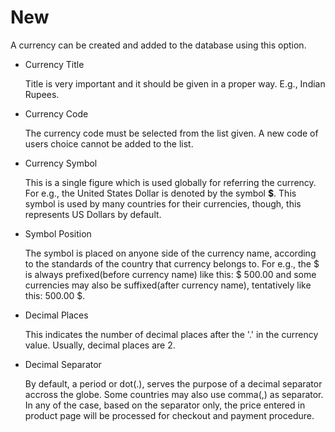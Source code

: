 # New

A currency can be created and added to the database using this option.

* Currency Title

    Title is very important and it should be given in a proper way. E.g., Indian Rupees.
    
* Currency Code

    The currency code must be selected from the list given. A new code of users choice cannot be added to the list.

* Currency Symbol

    This is a single figure which is used globally for referring the currency. For e.g., the United States Dollar is denoted by the symbol **$**. This symbol is used by many countries for their currencies, though, this represents US Dollars by default.

* Symbol Position

    The symbol is placed on anyone side of the currency name, according to the standards of the country that currency belongs to. For e.g., the $ is always prefixed(before currency name) like this: $ 500.00 and some currencies may also be suffixed(after currency name), tentatively like this: 500.00 $.

* Decimal Places

    This indicates the number of decimal places after the '.' in the currency value. Usually, decimal places are 2.

* Decimal Separator

    By default, a period or dot(.), serves the purpose of a decimal separator accross the globe. Some countries may also use comma(,) as separator. In any of the case, based on the separator only, the price entered in product page will be processed for checkout and payment procedure.
